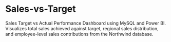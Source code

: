 # Sales-vs-Target
Sales Target vs Actual Performance Dashboard using MySQL and Power BI. Visualizes total sales achieved against target, regional sales distribution, and employee-level sales contributions from the Northwind database.
